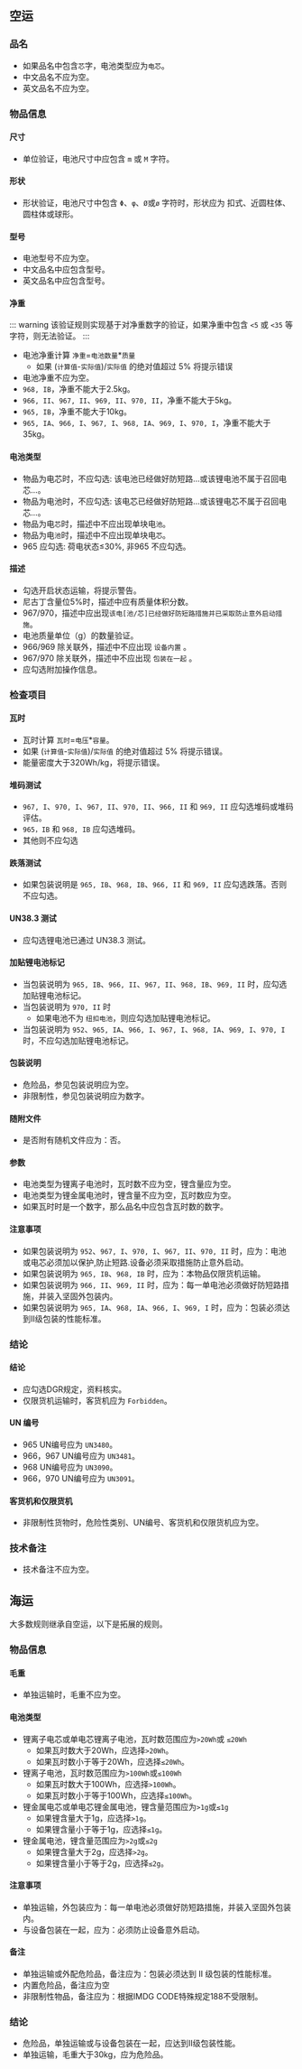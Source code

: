 ## 空运

### 品名

- 如果品名中包含`芯`字，电池类型应为`电芯`。
- 中文品名不应为空。
- 英文品名不应为空。

### 物品信息

#### 尺寸

- 单位验证，电池尺寸中应包含 `m` 或 `M` 字符。

#### 形状

- 形状验证，电池尺寸中包含 `Φ`、`φ`、`Ø`或`ø` 字符时，形状应为 扣式、近圆柱体、圆柱体或球形。

#### 型号

- 电池型号不应为空。
- 中文品名中应包含型号。
- 英文品名中应包含型号。

#### 净重

::: warning
该验证规则实现基于对净重数字的验证，如果净重中包含 `<5` 或 `<35` 等字符，则无法验证。
:::

- 电池净重计算 `净重`=`电池数量`\*`质量`
  - 如果 (`计算值`-`实际值`)/`实际值` 的绝对值超过 5% 将提示错误
- 电池净重不应为空。
- `968, IB`，净重不能大于2.5kg。
- `966, II`、`967, II`、`969, II`、`970, II`，净重不能大于5kg。
- `965, IB`，净重不能大于10kg。
- `965, IA`、`966, I`、`967, I`、`968, IA`、`969, I`、`970, I`，净重不能大于35kg。

#### 电池类型

- 物品为电芯时，不应勾选: 该电池已经做好防短路...或该锂电池不属于召回电芯...。
- 物品为电池时，不应勾选: 该电芯已经做好防短路...或该锂电芯不属于召回电芯...。
- 物品为电`芯`时，描述中不应出现单块电`池`。
- 物品为电`池`时，描述中不应出现单块电`芯`。
- 965 应勾选: 荷电状态≤30%, 非965 不应勾选。

#### 描述

- 勾选开启状态运输，将提示警告。
- 尼古丁含量位5%时，描述中应有质量体积分数。
- 967/970，描述中应出现`该电[池/芯]已经做好防短路措施并已采取防止意外启动措施`。
- 电池质量单位（g）的数量验证。
- 966/969 除关联外，描述中不应出现 `设备内置` 。
- 967/970 除关联外，描述中不应出现 `包装在一起` 。
- 应勾选附加操作信息。

### 检查项目

#### 瓦时

- 瓦时计算 `瓦时`=`电压`\*`容量`。
- 如果 (`计算值`-`实际值`)/`实际值` 的绝对值超过 5% 将提示错误。
- 能量密度大于320Wh/kg，将提示错误。

#### 堆码测试

- `967, I`、`970, I`、`967, II`、`970, II`、`966, II` 和 `969, II` 应勾选堆码或堆码评估。
- `965，IB` 和 `968, IB` 应勾选堆码。
- 其他则不应勾选

#### 跌落测试

- 如果包装说明是 `965, IB`、`968, IB`、`966, II` 和 `969, II` 应勾选跌落。否则不应勾选。

#### UN38.3 测试

- 应勾选锂电池已通过 UN38.3 测试。

#### 加贴锂电池标记

- 当包装说明为 `965, IB`、`966, II`、`967, II`、`968, IB`、`969, II` 时，应勾选加贴锂电池标记。
- 当包装说明为 `970, II` 时
  - 如果电池不为 `纽扣电池`，则应勾选加贴锂电池标记。
- 当包装说明为 `952`、`965, IA`、`966, I`、`967, I`、`968, IA`、`969, I`、`970, I` 时，不应勾选加贴锂电池标记。

#### 包装说明

- 危险品，参见包装说明应为空。
- 非限制性，参见包装说明应为数字。

#### 随附文件

- 是否附有随机文件应为：否。

#### 参数

- 电池类型为锂离子电池时，瓦时数不应为空，锂含量应为空。
- 电池类型为锂金属电池时，锂含量不应为空，瓦时数应为空。
- 如果瓦时时是一个数字，那么品名中应包含瓦时数的数字。

#### 注意事项

- 如果包装说明为 `952`、`967, I`、`970, I`、`967, II`、`970, II` 时，应为：电池或电芯必须加以保护,防止短路.设备必须采取措施防止意外启动。
- 如果包装说明为 `965, IB`、`968, IB` 时，应为：本物品仅限货机运输。
- 如果包装说明为 `966, II`、`969, II` 时，应为：每一单电池必须做好防短路措施，并装入坚固外包装内。
- 如果包装说明为 `965, IA`、`968, IA`、`966, I`、`969, I` 时，应为：包装必须达到II级包装的性能标准。

### 结论

#### 结论

- 应勾选DGR规定，资料核实。
- 仅限货机运输时，客货机应为 `Forbidden`。

#### UN 编号

- 965 UN编号应为 `UN3480`。
- 966，967 UN编号应为 `UN3481`。
- 968 UN编号应为 `UN3090`。
- 966，970 UN编号应为 `UN3091`。

#### 客货机和仅限货机

- 非限制性货物时，危险性类别、UN编号、客货机和仅限货机应为空。

### 技术备注

- 技术备注不应为空。

## 海运

大多数规则继承自空运，以下是拓展的规则。

### 物品信息

#### 毛重

- 单独运输时，毛重不应为空。

#### 电池类型

- 锂离子电芯或单电芯锂离子电池，瓦时数范围应为`>20Wh`或 `≤20Wh`
  - 如果瓦时数大于20Wh，应选择`>20Wh`。
  - 如果瓦时数小于等于20Wh，应选择`≤20Wh`。
- 锂离子电池，瓦时数范围应为`>100Wh`或`≤100Wh`
  - 如果瓦时数大于100Wh，应选择`>100Wh`。
  - 如果瓦时数小于等于100Wh，应选择`≤100Wh`。
- 锂金属电芯或单电芯锂金属电池，锂含量范围应为`>1g`或`≤1g`
  - 如果锂含量大于1g，应选择`>1g`。
  - 如果锂含量小于等于1g，应选择`≤1g`。
- 锂金属电池，锂含量范围应为`>2g`或`≤2g`
  - 如果锂含量大于2g，应选择`>2g`。
  - 如果锂含量小于等于2g，应选择`≤2g`。

#### 注意事项

- 单独运输，外包装应为：每一单电池必须做好防短路措施，并装入坚固外包装内。
- 与设备包装在一起，应为：必须防止设备意外启动。

#### 备注

- 单独运输或外配危险品，备注应为：包装必须达到 II 级包装的性能标准。
- 内置危险品，备注应为空
- 非限制性物品，备注应为：根据IMDG CODE特殊规定188不受限制。

### 结论

- 危险品，单独运输或与设备包装在一起，应达到II级包装性能。
- 单独运输，毛重大于30kg，应为危险品。
